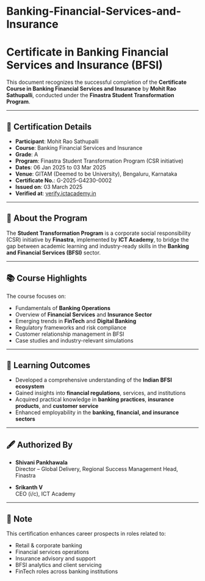 # Banking-Financial-Services-and-Insurance

# Certificate in Banking Financial Services and Insurance (BFSI)

This document recognizes the successful completion of the **Certificate Course in Banking Financial Services and Insurance** by **Mohit Rao Sathupalli**, conducted under the **Finastra Student Transformation Program**.

---

## 📜 Certification Details

- **Participant**: Mohit Rao Sathupalli  
- **Course**: Banking Financial Services and Insurance  
- **Grade**: A  
- **Program**: Finastra Student Transformation Program (CSR initiative)  
- **Dates**: 06 Jan 2025 to 03 Mar 2025  
- **Venue**: GITAM (Deemed to be University), Bengaluru, Karnataka  
- **Certificate No.**: G-2025-G4230-0002  
- **Issued on**: 03 March 2025  
- **Verified at**: [verify.ictacademy.in](http://verify.ictacademy.in)

---

## 🏢 About the Program

The **Student Transformation Program** is a corporate social responsibility (CSR) initiative by **Finastra**, implemented by **ICT Academy**, to bridge the gap between academic learning and industry-ready skills in the **Banking and Financial Services (BFSI)** sector.

---

## 📚 Course Highlights

The course focuses on:
- Fundamentals of **Banking Operations**
- Overview of **Financial Services** and **Insurance Sector**
- Emerging trends in **FinTech** and **Digital Banking**
- Regulatory frameworks and risk compliance
- Customer relationship management in BFSI
- Case studies and industry-relevant simulations

---

## 🎯 Learning Outcomes

- Developed a comprehensive understanding of the **Indian BFSI ecosystem**
- Gained insights into **financial regulations**, services, and institutions
- Acquired practical knowledge in **banking practices**, **insurance products**, and **customer service**
- Enhanced employability in the **banking, financial, and insurance sectors**

---

## 🖋️ Authorized By

- **Shivani Pankhawala**  
  Director – Global Delivery, Regional Success Management Head, Finastra  

- **Srikanth V**  
  CEO (i/c), ICT Academy

---

## 📌 Note

This certification enhances career prospects in roles related to:
- Retail & corporate banking  
- Financial services operations  
- Insurance advisory and support  
- BFSI analytics and client servicing  
- FinTech roles across banking institutions


